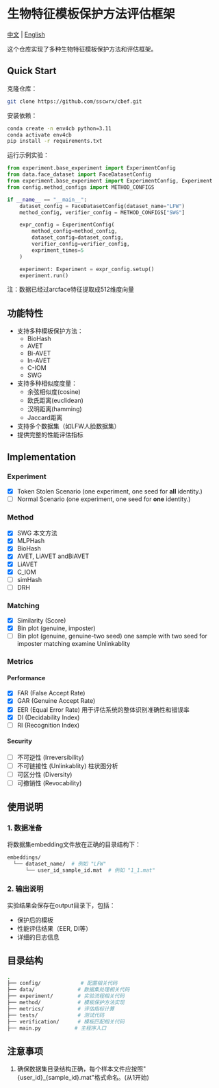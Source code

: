 # 生物特征模板保护方法评估框架

 [中文](README_cn.md) | [English](README.md)

这个仓库实现了多种生物特征模板保护方法和评估框架。

## Quick Start

克隆仓库：

```bash
git clone https://github.com/sscwrx/cbef.git
```

安装依赖：

```bash
conda create -n env4cb python=3.11
conda activate env4cb
pip install -r requirements.txt
```

运行示例实验：

```python
from experiment.base_experiment import ExperimentConfig 
from data.face_dataset import FaceDatasetConfig 
from experiment.base_experiment import ExperimentConfig, Experiment
from config.method_configs import METHOD_CONFIGS

if __name__ == "__main__":
    dataset_config = FaceDatasetConfig(dataset_name="LFW") 
    method_config, verifier_config = METHOD_CONFIGS["SWG"]

    expr_config = ExperimentConfig(
        method_config=method_config,
        dataset_config=dataset_config,
        verifier_config=verifier_config,
        expriment_times=5
    )

    experiment: Experiment = expr_config.setup()
    experiment.run()
```

注：数据已经过arcface特征提取成512维度向量

## 功能特性

- 支持多种模板保护方法：
  - BioHash
  - AVET
  - Bi-AVET
  - In-AVET
  - C-IOM
  - SWG
- 支持多种相似度度量：
  - 余弦相似度(cosine)
  - 欧氏距离(euclidean)
  - 汉明距离(hamming)
  - Jaccard距离
- 支持多个数据集（如LFW人脸数据集）
- 提供完整的性能评估指标

## Implementation

### Experiment

- [x] Token Stolen Scenario (one experiment, one seed for **all** identity.)
- [ ] Normal Scenario  (one experiment, one seed for **one** identity.)

### Method

- [x] SWG 本文方法
- [x] MLPHash
- [x] BioHash
- [x] AVET, LiAVET andBiAVET
- [x] LiAVET
- [x] C_IOM
- [ ] simHash
- [ ] DRH

### Matching  

- [x] Similarity (Score)
- [x] Bin plot (genuine, imposter)
- [ ] Bin plot (genuine,  genuine-two seed) one sample with two seed for imposter matching examine Unlinkablity

### Metrics

#### Performance

- [x] FAR (False Accept Rate)
- [x] GAR (Genuine Accept Rate)
- [x] EER (Equal Error Rate) 用于评估系统的整体识别准确性和错误率
- [x] DI (Decidability Index)
- [ ] RI (Recognition Index)

#### Security

- [ ] 不可逆性 (Irreversibility)
- [ ] 不可链接性 (Unlinkablity) 柱状图分析
- [ ] 可区分性 (Diversity)
- [ ] 可撤销性 (Revocability)

## 使用说明

### 1. 数据准备

将数据集embedding文件放在正确的目录结构下：

```bash
embeddings/
  └── dataset_name/  # 例如 "LFW"
      └── user_id_sample_id.mat  # 例如 "1_1.mat"
```

### 2. 输出说明

实验结果会保存在output目录下，包括：

- 保护后的模板
- 性能评估结果（EER, DI等）
- 详细的日志信息

## 目录结构

```bash
.
├── config/             # 配置相关代码
├── data/              # 数据集处理相关代码
├── experiment/        # 实验流程相关代码
├── method/            # 模板保护方法实现
├── metrics/           # 评估指标计算
├── tests/             # 测试代码
├── verification/      # 模板匹配相关代码
├── main.py           # 主程序入口 
```

## 注意事项

1. 确保数据集目录结构正确，每个样本文件应按照"{user_id}_{sample_id}.mat"格式命名。(从1开始)
